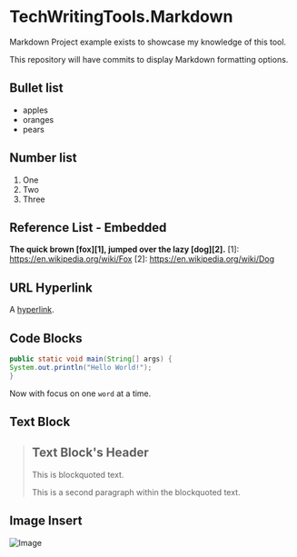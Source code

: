 # TechWritingTools.Markdown

Markdown Project example exists to showcase my knowledge of this tool.

This repository will have commits to display Markdown formatting options.


## Bullet list

* apples
* oranges
* pears

## Number list 

1. One
2. Two
3. Three


## Reference List - Embedded

**The quick brown [fox][1], jumped over the lazy [dog][2].**
[1]: https://en.wikipedia.org/wiki/Fox
[2]: https://en.wikipedia.org/wiki/Dog 

## URL Hyperlink 

A [hyperlink](http://github.com/carriecrowe1138).


## Code Blocks

```java
public static void main(String[] args) {
System.out.println("Hello World!");
}
```

Now with focus on one `word` at a time.

## Text Block
> ## Text Block's Header
>
> This is blockquoted text.
>
> This is a second paragraph within the blockquoted text.

## Image Insert 

![Image](https://pbs.twimg.com/profile_images/752912459388841984/aKLwROi_.jpg)
